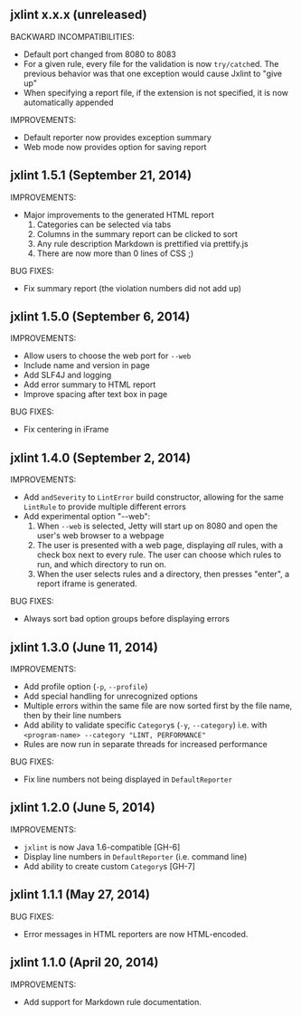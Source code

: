 ## jxlint x.x.x (unreleased)

BACKWARD INCOMPATIBILITIES:
  - Default port changed from 8080 to 8083
  - For a given rule, every file for the validation is now `try/catch`ed. The
    previous behavior was that one exception would cause Jxlint to "give up"
  - When specifying a report file, if the extension is not specified, it is
    now automatically appended

IMPROVEMENTS:
  - Default reporter now provides exception summary
  - Web mode now provides option for saving report

## jxlint 1.5.1 (September 21, 2014)

IMPROVEMENTS:
  - Major improvements to the generated HTML report
    1. Categories can be selected via tabs
    2. Columns in the summary report can be clicked to sort
    3. Any rule description Markdown is prettified via prettify.js
    4. There are now more than 0 lines of CSS ;)

BUG FIXES:
  - Fix summary report (the violation numbers did not add up)

## jxlint 1.5.0 (September 6, 2014)

IMPROVEMENTS:

  - Allow users to choose the web port for `--web`
  - Include name and version in page
  - Add SLF4J and logging
  - Add error summary to HTML report
  - Improve spacing after text box in page

BUG FIXES:

  - Fix centering in iFrame

## jxlint 1.4.0 (September 2, 2014)

IMPROVEMENTS:
  - Add `andSeverity` to `LintError` build constructor, allowing for the same
  `LintRule` to provide multiple different errors
  - Add experimental option "--web":
    1. When `--web` is selected, Jetty will start up on 8080 and open the
       user's web browser to a webpage
    2. The user is presented with a web page, displaying *all* rules, with a
       check box next to every rule. The user can choose which rules to run,
       and which directory to run on.
    3. When the user selects rules and a directory, then presses "enter", a
       report iframe is generated.

BUG FIXES:

  - Always sort bad option groups before displaying errors

## jxlint 1.3.0 (June 11, 2014)

IMPROVEMENTS:

  - Add profile option (`-p`, `--profile`)
  - Add special handling for unrecognized options
  - Multiple errors within the same file are now sorted first by the file name,
    then by their line numbers
  - Add ability to validate specific `Category`s (`-y`, `--category`)
    i.e. with `<program-name> --category "LINT, PERFORMANCE"`
  - Rules are now run in separate threads for increased performance

BUG FIXES:

  - Fix line numbers not being displayed in `DefaultReporter`

## jxlint 1.2.0 (June 5, 2014)

IMPROVEMENTS:

  - `jxlint` is now Java 1.6-compatible [GH-6]
  - Display line numbers in `DefaultReporter` (i.e. command line)
  - Add ability to create custom `Category`s [GH-7]

## jxlint 1.1.1 (May 27, 2014)

BUG FIXES:

  - Error messages in HTML reporters are now HTML-encoded.

## jxlint 1.1.0 (April 20, 2014)

IMPROVEMENTS:

  - Add support for Markdown rule documentation.
